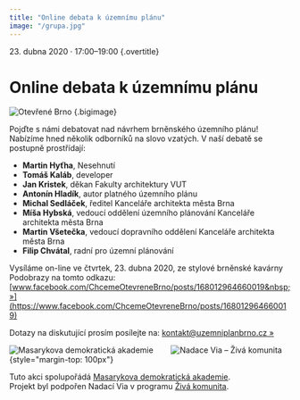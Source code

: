 ```yaml
---
title: "Online debata k územnímu plánu"
image: "/grupa.jpg"
---
```


23\. dubna 2020 &middot; 17:00–19:00 {.overtitle}

# Online debata k územnímu plánu

![Otevřené Brno](/grupa.jpg) {.bigimage}

Pojďte s námi debatovat nad návrhem brněnského územního plánu! Nabízíme hned několik odborníků na slovo vzatých. V naší debatě se postupně prostřídají:

- **Martin Hyťha**, Nesehnutí
- **Tomáš Kaláb**, developer
- **Jan Kristek**, děkan Fakulty architektury VUT
- **Antonín Hladík**, autor platného územního plánu
- **Michal Sedláček**, ředitel Kanceláře architekta města Brna
- **Míša Hybská**, vedoucí oddělení územního plánování Kanceláře architekta města Brna
- **Martin Všetečka**, vedoucí dopravního oddělení Kanceláře architekta města Brna
- **Filip Chvátal**, radní pro územní plánování

Vysíláme on-line ve čtvrtek, 23. dubna 2020, ze stylové brněnské kavárny Podobrazy na tomto odkazu:
[www.facebook.com/ChcemeOtevreneBrno/posts/168012964660019&nbsp;»](https://www.facebook.com/ChcemeOtevreneBrno/posts/168012964660019)

Dotazy na diskutující prosím posílejte na: [kontakt@uzemniplanbrno.cz&nbsp;»](mailto:kontakt@uzemniplanbrno.cz)

![Masarykova demokratická akademie](/mda.png)
&nbsp;&nbsp;&nbsp;&nbsp;&nbsp;&nbsp;
![Nadace Via – Živá komunita](/nadace-via.jpg)
{style="margin-top: 100px"}

Tuto akci spolupořádá [Masarykova demokratická akademie](https://masarykovaakademie.cz/).  
Projekt byl podpořen Nadací Via v programu [Živá komunita](http://www.nadacevia.cz/ziva-komunita/).
